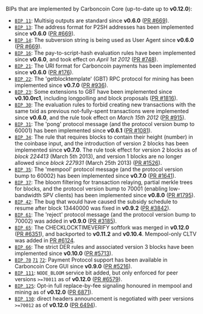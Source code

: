 BIPs that are implemented by Carboncoin Core (up-to-date up to **v0.12.0**):

* [`BIP 11`](https://github.com/carboncoin/bips/blob/master/bip-0011.mediawiki): Multisig outputs are standard since **v0.6.0** ([PR #669](https://github.com/carboncoin/carboncoin/pull/669)).
* [`BIP 13`](https://github.com/carboncoin/bips/blob/master/bip-0013.mediawiki): The address format for P2SH addresses has been implemented since **v0.6.0** ([PR #669](https://github.com/carboncoin/carboncoin/pull/669)).
* [`BIP 14`](https://github.com/carboncoin/bips/blob/master/bip-0014.mediawiki): The subversion string is being used as User Agent since **v0.6.0** ([PR #669](https://github.com/carboncoin/carboncoin/pull/669)).
* [`BIP 16`](https://github.com/carboncoin/bips/blob/master/bip-0016.mediawiki): The pay-to-script-hash evaluation rules have been implemented since **v0.6.0**, and took effect on *April 1st 2012* ([PR #748](https://github.com/carboncoin/carboncoin/pull/748)).
* [`BIP 21`](https://github.com/carboncoin/bips/blob/master/bip-0021.mediawiki): The URI format for Carboncoin payments has been implemented since **v0.6.0** ([PR #176](https://github.com/carboncoin/carboncoin/pull/176)).
* [`BIP 22`](https://github.com/carboncoin/bips/blob/master/bip-0022.mediawiki): The 'getblocktemplate' (GBT) RPC protocol for mining has been implemented since **v0.7.0** ([PR #936](https://github.com/carboncoin/carboncoin/pull/936)).
* [`BIP 23`](https://github.com/carboncoin/bips/blob/master/bip-0023.mediawiki): Some extensions to GBT have been implemented since **v0.10.0rc1**, including longpolling and block proposals ([PR #1816](https://github.com/carboncoin/carboncoin/pull/1816)).
* [`BIP 30`](https://github.com/carboncoin/bips/blob/master/bip-0030.mediawiki): The evaluation rules to forbid creating new transactions with the same txid as previous not-fully-spent transactions were implemented since **v0.6.0**, and the rule took effect on *March 15th 2012* ([PR #915](https://github.com/carboncoin/carboncoin/pull/915)).
* [`BIP 31`](https://github.com/carboncoin/bips/blob/master/bip-0031.mediawiki): The 'pong' protocol message (and the protocol version bump to 60001) has been implemented since **v0.6.1** ([PR #1081](https://github.com/carboncoin/carboncoin/pull/1081)).
* [`BIP 34`](https://github.com/carboncoin/bips/blob/master/bip-0034.mediawiki): The rule that requires blocks to contain their height (number) in the coinbase input, and the introduction of version 2 blocks has been implemented since **v0.7.0**. The rule took effect for version 2 blocks as of *block 224413* (March 5th 2013), and version 1 blocks are no longer allowed since *block 227931* (March 25th 2013) ([PR #1526](https://github.com/carboncoin/carboncoin/pull/1526)).
* [`BIP 35`](https://github.com/carboncoin/bips/blob/master/bip-0035.mediawiki): The 'mempool' protocol message (and the protocol version bump to 60002) has been implemented since **v0.7.0** ([PR #1641](https://github.com/carboncoin/carboncoin/pull/1641)).
* [`BIP 37`](https://github.com/carboncoin/bips/blob/master/bip-0037.mediawiki): The bloom filtering for transaction relaying, partial merkle trees for blocks, and the protocol version bump to 70001 (enabling low-bandwidth SPV clients) has been implemented since **v0.8.0** ([PR #1795](https://github.com/carboncoin/carboncoin/pull/1795)).
* [`BIP 42`](https://github.com/carboncoin/bips/blob/master/bip-0042.mediawiki): The bug that would have caused the subsidy schedule to resume after block 13440000 was fixed in **v0.9.2** ([PR #3842](https://github.com/carboncoin/carboncoin/pull/3842)).
* [`BIP 61`](https://github.com/carboncoin/bips/blob/master/bip-0061.mediawiki): The 'reject' protocol message (and the protocol version bump to 70002) was added in **v0.9.0** ([PR #3185](https://github.com/carboncoin/carboncoin/pull/3185)).
* [`BIP 65`](https://github.com/carboncoin/bips/blob/master/bip-0065.mediawiki): The CHECKLOCKTIMEVERIFY softfork was merged in **v0.12.0** ([PR #6351](https://github.com/carboncoin/carboncoin/pull/6351)), and backported to **v0.11.2** and **v0.10.4**. Mempool-only CLTV was added in [PR #6124](https://github.com/carboncoin/carboncoin/pull/6124).
* [`BIP 66`](https://github.com/carboncoin/bips/blob/master/bip-0066.mediawiki): The strict DER rules and associated version 3 blocks have been implemented since **v0.10.0** ([PR #5713](https://github.com/carboncoin/carboncoin/pull/5713)).
* [`BIP 70`](https://github.com/carboncoin/bips/blob/master/bip-0070.mediawiki) [`71`](https://github.com/carboncoin/bips/blob/master/bip-0071.mediawiki) [`72`](https://github.com/carboncoin/bips/blob/master/bip-0072.mediawiki): Payment Protocol support has been available in Carboncoin Core GUI since **v0.9.0** ([PR #5216](https://github.com/carboncoin/carboncoin/pull/5216)).
* [`BIP 111`](https://github.com/carboncoin/bips/blob/master/bip-0111.mediawiki): `NODE_BLOOM` service bit added, but only enforced for peer versions `>=70011` as of **v0.12.0** ([PR #6579](https://github.com/carboncoin/carboncoin/pull/6579)).
* [`BIP 125`](https://github.com/carboncoin/bips/blob/master/bip-0125.mediawiki): Opt-in full replace-by-fee signaling honoured in mempool and mining as of **v0.12.0** ([PR 6871](https://github.com/carboncoin/carboncoin/pull/6871)).
* [`BIP 130`](https://github.com/carboncoin/bips/blob/master/bip-0130.mediawiki): direct headers announcement is negotiated with peer versions `>=70012` as of **v0.12.0** ([PR 6494](https://github.com/carboncoin/carboncoin/pull/6494)).
